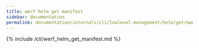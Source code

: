 ```yaml
---
title: werf helm get manifest
sidebar: documentation
permalink: documentation/internals/cli/lowlevel-management/helm/get/manifest.html
---
```


{% include /cli/werf_helm_get_manifest.md %}
